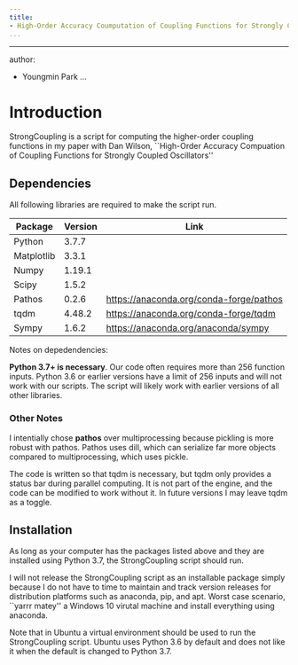 ```yaml
---
title:
- High-Order Accuracy Coumputation of Coupling Functions for Strongly Coupled Oscllators (Documentation)
...
```


---
author:
- Youngmin Park
...

# Introduction

StrongCoupling is a script for computing the higher-order coupling functions in my paper with Dan Wilson, ``High-Order Accuracy Compuation of Coupling Functions for Strongly Coupled Oscillators''

## Dependencies

All following libraries are required to make the script run.

| Package	| Version	| Link		| 
| -----------	| -----------	| -----------	|
| Python	| 3.7.7		|
| Matplotlib	| 3.3.1		|		|
| Numpy		| 1.19.1	|		|
| Scipy		| 1.5.2		|		|
| Pathos	| 0.2.6		| https://anaconda.org/conda-forge/pathos |
| tqdm		| 4.48.2	| https://anaconda.org/conda-forge/tqdm |
| Sympy		| 1.6.2		| https://anaconda.org/anaconda/sympy |

Notes on depedendencies:

**Python 3.7+ is necessary**. Our code often requires more than 256 function inputs. Python 3.6 or earlier versions have a limit of 256 inputs and will not work with our scripts. The script will likely work with earlier versions of all other libraries.

### Other Notes

I intentially chose **pathos** over multiprocessing because pickling is more robust with pathos. Pathos uses dill, which can serialize far more objects compared to multiprocessing, which uses pickle.

The code is written so that tqdm is necessary, but tqdm only provides a status bar during parallel computing. It is not part of the engine, and the code can be modified to work without it. In future versions I may leave tqdm as a toggle.

## Installation

As long as your computer has the packages listed above and they are installed using Python 3.7, the StrongCoupling script should run.

I will not release the StrongCoupling script as an installable package simply because I do not have to time to maintain and track version releases for distribution platforms such as anaconda, pip, and apt. Worst case scenario, ``yarrr matey'' a Windows 10 virutal machine and install everything using anaconda.

Note that in Ubuntu a virtual environment should be used to run the StrongCoupling script. Ubuntu uses Python 3.6 by default and does not like it when the default is changed to Python 3.7.
